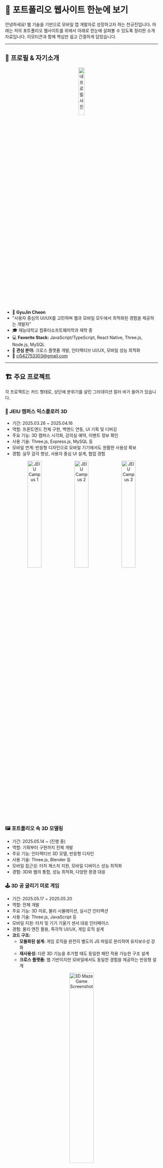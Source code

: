# 🚀 포트폴리오 웹사이트 한눈에 보기

안녕하세요! 웹 기술을 기반으로 모바일 앱 개발자로 성장하고자 하는 천규진입니다. 
아래는 저의 포트폴리오 웹사이트를 위에서 아래로 한눈에 살펴볼 수 있도록 정리한 소개 자료입니다. 
이모티콘과 함께 핵심만 쉽고 간결하게 담았습니다.

---

## 👤 프로필 & 자기소개

<p align="center">
  <img src="images/myProfile.jpg" alt="내 프로필 사진" width="20%" />
</p>

- 👋 **GyuJin Cheon**
- "사용자 중심의 UI/UX를 고민하며 웹과 모바일 모두에서 최적화된 경험을 제공하는 개발자"
- 🎓 재능대학교 컴퓨터소프트웨어학과 재학 중
- 💻 **Favorite Stack:** JavaScript/TypeScript, React Native, Three.js, Node.js, MySQL
- 📱 **관심 분야:** 크로스 플랫폼 개발, 인터랙티브 UI/UX, 모바일 성능 최적화
- 📧 cj542753303@gmail.com

---

## 🏗️ 주요 프로젝트

각 프로젝트는 카드 형태로, 상단에 분위기를 살린 그라데이션 컬러 바가 들어가 있습니다.

### 🏫 JEIU 캠퍼스 익스플로러 3D
- 기간: 2025.03.26 ~ 2025.04.16
- 역할: 프론트엔드 전체 구현, 백엔드 연동, UI 기획 및 디버깅
- 주요 기능: 3D 캠퍼스 시각화, 강의실 예약, 이벤트 정보 확인
- 사용 기술: Three.js, Express.js, MySQL 등
- 모바일 연계: 반응형 디자인으로 모바일 기기에서도 원활한 사용성 확보
- 경험: 실무 감각 향상, 사용자 중심 UI 설계, 협업 경험

<p align="center">
  <img src="images/JEIU_Campus_1.png" alt="JEIU Campus 1" width="30%" />
  <img src="images/JEIU_Campus_2.png" alt="JEIU Campus 2" width="30%" />
  <img src="images/JEIU_Campus_3.png" alt="JEIU Campus 3" width="30%" />
</p>

### 🖼️ 포트폴리오 속 3D 모델링
- 기간: 2025.05.14 ~ (진행 중)
- 역할: 기획부터 구현까지 전체 개발
- 주요 기능: 인터랙티브 3D 모델, 반응형 디자인
- 사용 기술: Three.js, Blender 등
- 모바일 접근성: 터치 제스처 지원, 모바일 디바이스 성능 최적화
- 경험: 3D와 웹의 통합, 성능 최적화, 다양한 환경 대응

### 🕹️ 3D 공 굴리기 미로 게임
- 기간: 2025.05.17 ~ 2025.05.20
- 역할: 전체 개발
- 주요 기능: 3D 미로, 물리 시뮬레이션, 실시간 인터랙션
- 사용 기술: Three.js, JavaScript 등
- 모바일 지원: 터치 및 기기 기울기 센서 대응 인터페이스
- 경험: 물리 엔진 활용, 즉각적 UI/UX, 게임 로직 설계
- **코드 구조:**
  - **모듈화된 설계:** 게임 로직을 완전히 별도의 JS 파일로 분리하여 유지보수성 강화
  - **재사용성:** 다른 3D 기능을 추가할 때도 동일한 패턴 적용 가능한 구조 설계
  - **크로스 플랫폼:** 웹 기반이지만 모바일에서도 동일한 경험을 제공하는 반응형 설계

<p align="center">
  <img src="images/Maze.png" alt="3D Maze Game Screenshot" width="40%" />
</p>

---

## 📚 요즘 배우는 것들

- 📱 **모바일 개발:** React Native, 코틀린, 안드로이드 스튜디오
- 🌉 **크로스 플랫폼:** 웹-모바일 연계 기술, 하이브리드 앱 개발 방법론
- 🛠️ **백엔드:** Firebase, Django, Java (모바일 백엔드 연동 중심)
- 🐳 **인프라:** Docker 컨테이너 기초, Cloudflare Workers, 모바일 CI/CD
- 🌀 **3D & UI/UX:** Three.js 활용법, Blender 연동, 모바일 UI 최적화
- 🧑‍💻 **CS 기초:** 운영체제, 네트워크, 모바일 앱 아키텍처

---

## 📬 Contact Me

- 이름, 이메일, 메시지를 입력하면 바로 연락 가능! (폼으로 구현)
- 성공/실패 안내도 직관적으로 표시돼서 사용하기 편리합니다.
- **폼을 통해 메시지를 보내면, 내 Discord로 실시간 알림이 전송되어 바로 확인할 수 있습니다!**
- **기술적 구현:**
  - **프론트엔드:** 폼 데이터를 JSON으로 변환하여 Cloudflare Worker API로 전송
  - **백엔드:** Cloudflare Worker가 데이터 검증 후 D1 데이터베이스에 저장 및 Discord 웹훅으로 알림 전송
  - **확장 계획:** 추후 모바일 앱에서도 동일한 API를 활용할 수 있도록 설계

<p align="center">
  <img src="images/Discord.png" alt="Discord 알림 예시" width="60%" />
</p>

---

## 🔗 Footer & 링크

- GitHub, 이메일 등 주요 링크를 아이콘과 함께 하단에 배치
- 전체적으로 밝고 현대적인 디자인, 각 섹션이 명확하게 구분되어 있어 정보 전달이 쉽습니다.

---

## 🏛️ 전체 코드 구조

- **모듈화된 설계:** 기능별로 파일을 분리하여 유지보수성과 확장성 강화
  - **index.html:** 전체 웹사이트 구조 및 UI 요소 정의
  - **js/maze-game.js:** 3D 미로 게임 로직을 완전히 분리하여 관리
  - **worker.js:** Cloudflare Workers를 통한 백엔드 기능 구현
- **이러한 구조의 장점:**
  - 코드 가독성 향상
  - 기능별 유지보수 용이
  - 새로운 3D 요소 추가 시 동일한 패턴으로 확장 가능
  - 백엔드와 프론트엔드의 명확한 분리
  - **모바일 개발로의 확장성:** 현재의 모듈화된 구조는 향후 React Native 등으로 모바일 앱 개발 시에도 유사한 패턴으로 적용 가능

---

## 🤝 개발 과정과 AI 협업

포트폴리오 개발 과정에서 AI 도구를 적극적으로 활용하되, 모든 핵심 결정과 구현 방향은 제가 직접 주도했습니다.

### 🔍 AI 활용 방식과 나의 역할

- **코드 구조 설계**: 초기 설계와 모듈화 전략은 제가 직접 결정했으며, AI는 리팩토링 방향에 대한 제안을 제공했습니다.
- **코드 재활용**: 미로 게임 구현 시, 이전 캠퍼스 프로젝트에서 개발했던 Three.js 관련 코드 중 필요한 부분을 선별하여 재활용했습니다. 특히 카메라 설정, 조명 처리, 그리고 기본적인 렌더링 루프는 제가 직접 판단하여 가져와 새로운 요구사항에 맞게 수정했습니다.
- **기술적 난관 해결**: 물리 엔진 구현과 충돌 감지 알고리즘에서 어려움을 겪었을 때, AI에게 방향성을 문의하고 여러 접근법 중 프로젝트에 가장 적합한 방법을 제가 직접 선택하여 구현했습니다.
- **디자인 결정**: 색상 조합, 애니메이션 효과, UI 레이아웃 등 모든 디자인 결정은 제가 직접 내렸으며, AI는 기술적 구현 방법에 대한 조언을 제공했습니다.

### 💡 AI와의 협업을 통한 학습

이러한 협업 과정에서 가장 큰 이점은 다양한 접근법을 빠르게 탐색하고 시도해볼 수 있다는 점이었습니다. 특히 미로 게임의 물리 시뮬레이션 부분에서 여러 구현 방식을 비교하고, 성능과 사용자 경험 측면에서 최적의 방법을 찾아내는 과정이 가장 큰 학습 포인트였습니다.

이 과정에서 AI는 도구로서 활용되었으며, 모든 최종 결정과 코드 품질에 대한 책임은 제가 가졌습니다. 이런 방식의 협업은 개발 속도를 높이면서도 직접적인 학습과 문제 해결 능력 향상에 큰 도움이 되었습니다.

---

# 🛠️ 2. 앞으로 어떻게 만들어 나갈 건지 기획안 발표

## ❓ 문제정의 & 목표

- 저는 단순히 '멋진 포트폴리오'가 아니라, **실제 나의 성장과 커리어를 증명할 수 있는 공간**을 만들고자 합니다.
- 사용자(채용 담당자, 동료 개발자, 나 자신)가 **한눈에 저의 역량과 성장 과정, 문제 해결력**을 파악할 수 있도록 기획했습니다.
- 이 포트폴리오는 단기적으로는 취업/협업에 활용, 
장기적으로는 **웹에서 모바일까지 아우르는 개발자**로서의 성장 기록장이 될 것입니다.

## 🌱 나의 장기적 비전과의 연결

- 저는 앞으로 **웹 기술을 기반으로 모바일 애플리케이션 개발 분야로 영역을 확장**하고 싶습니다.
- 현재 Three.js와 인터랙티브 웹 개발 경험은 향후 몰입감 있는 모바일 앱 UI/UX 설계에 큰 자산이 될 것입니다.
- 포트폴리오를 단순한 결과물 모음이 아니라, **웹과 모바일을 아우르는 개발자로 성장하는 여정을 보여주는 공간**으로 만들 계획입니다.
- 나중에는 크로스 플랫폼 프로젝트, React Native 앱 개발 사례, 모바일 최적화 기법 등을 추가할것입니다.

## 🔍 사례탐색 & 레퍼런스 분석

  - 참고한 포트폴리오: [랠릿 허브의 박OO님의 포트폴리오](https://www.rallit.com/hub/resumes/135463/%EB%B0%95%EC%98%88%EC%84%A0)
    - 실제로 잘 만든 포트폴리오를 분석하며, 저만의 색깔과 차별점을 고민했습니다.

### 💡 벤치마킹하며 제가 생각한 내 포트폴리오에 적용하면 좋아보이는 내용 4가지

1. **Figma/Notion 설계 링크 or 기획 문서 첨부**
    - 단순히 결과만 보여주는 게 아니라, 실제로 어떻게 기획하고 설계했는지 과정을 보여주면 협업 능력과 기획력을 어필할 수 있습니다.
    - → 저도 주요 프로젝트마다 Figma, Notion, API 문서 등 설계 자료를 첨부할 예정입니다.

2. **성과 수치화**
    - 예: "사용자 30명 이상 테스트 진행", "DB 처리 속도 30% 개선" 등 **정량적 수치**를 추가하면 신뢰도가 높아집니다.
    - → 프로젝트별로 실제 수치, 개선 효과, 사용자 피드백 등을 적극적으로 정리할 계획입니다.

3. **프로젝트 1줄 요약 + 문제 해결 구조**
    - 각 프로젝트마다 "문제 → 접근 방식 → 해결 방법 → 결과" 흐름으로 간단하게 정리하면 읽는 사람이 이해하기 쉽습니다.
    - → 앞으로 모든 프로젝트 소개에 이 구조를 적용할 예정입니다.

4. **PDF 이력서 추가**
    - 포트폴리오 하단에 PDF 이력서를 첨부해, HR 담당자나 협업자가 바로 확인할 수 있도록 할 예정입니다.

## 🧩 앞으로의 코드 개선 계획

- **크로스 플랫폼 설계:** 웹과 모바일에서 모두 최적화된 경험을 제공하는 디자인 패턴 적용
- **React Native 연계:** 웹 포트폴리오의 일부 기능을 React Native로 구현하여 모바일 앱 개발 역량 강화
- **성능 최적화:** 3D 모델 로딩 및 렌더링 최적화, 모바일 환경에서의 성능 개선
- **모바일 앱 프로토타입:** 포트폴리오 내용을 소개하는 간단한 모바일 앱 개발하여 실제 앱 스토어 배포 경험 쌓기
- **테스트 자동화:** 웹과 모바일 환경 모두에서 안정적으로 동작하는지 확인하는 테스트 코드 구현

---
